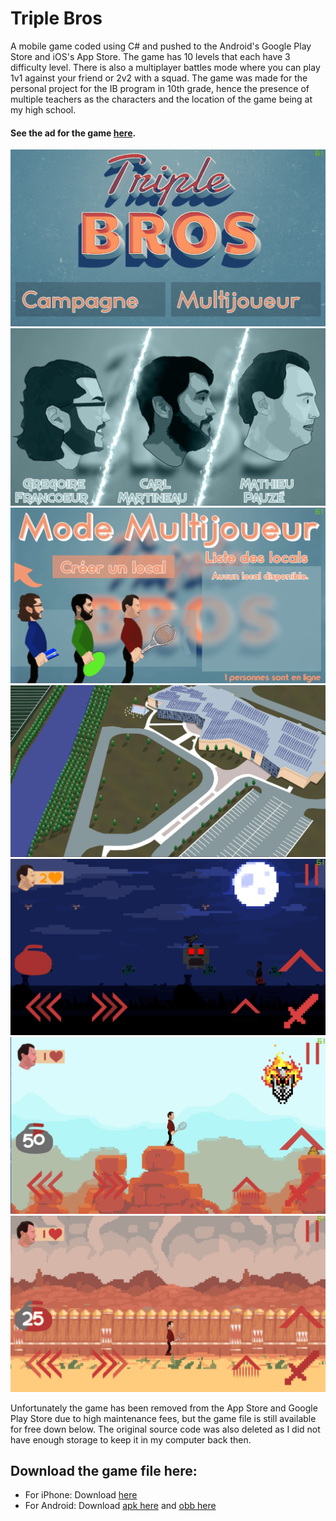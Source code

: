 # Triple Bros

A mobile game coded using C# and pushed to the Android's Google Play Store and iOS's App Store. The game has 10 levels that each have 3 difficulty level. There is also a multiplayer battles mode where you can play 1v1 against your friend or 2v2 with a squad. The game was made for the personal project for the IB program in 10th grade, hence the presence of multiple teachers as the characters and the location of the game being at my high school.

#### See the ad for the game [here](https://www.youtube.com/watch?v=YH6xmQUCVZo).

![home](./images/screenshot_5.png) ![character picker](./images/screenshot_1.png) ![multiplayer screen](./images/screenshot_8.png) ![single player map](./images/screenshot_2.jpg) ![level](./images/screenshot_3.png) ![level](./images/screenshot_4.png) ![level](./images/screenshot_7.png)

Unfortunately the game has been removed from the App Store and Google Play Store due to high maintenance fees, but the game file is still available for free down below. The original source code was also deleted as I did not have enough storage to keep it in my computer back then.

## Download the game file here:

- For iPhone: Download [here](https://www.icloud.com/iclouddrive/0e49hsrCCKYqdADjo9zyDaJ6A#Triple_Bros)
- For Android: Download [apk here](https://www.icloud.com/iclouddrive/0beMAEZ2abMlvQLYAc_60gn1w#Triple_Bros) and [obb here](https://www.icloud.com/iclouddrive/05298ERaM78qVAFADJCHfCkAA#Triple_Bros)
